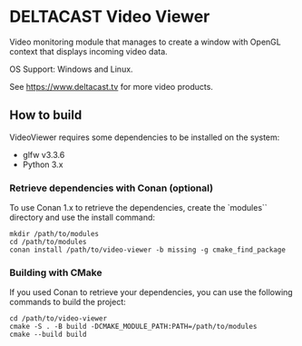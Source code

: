 # DELTACAST Video Viewer

Video monitoring module that manages to create a window with OpenGL context that displays incoming video data.

OS Support: Windows and Linux.

See https://www.deltacast.tv for more video products.

## How to build

VideoViewer requires some dependencies to be installed on the system:
- glfw v3.3.6
- Python 3.x

### Retrieve dependencies with Conan (optional)

To use Conan 1.x to retrieve the dependencies, create the `modules`` directory and use the install command:

```shell
mkdir /path/to/modules
cd /path/to/modules
conan install /path/to/video-viewer -b missing -g cmake_find_package
```

### Building with CMake

If you used Conan to retrieve your dependencies, you can use the following commands to build the project:

```shell
cd /path/to/video-viewer
cmake -S . -B build -DCMAKE_MODULE_PATH:PATH=/path/to/modules
cmake --build build
```


